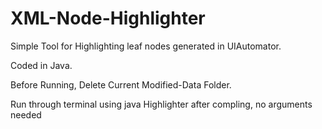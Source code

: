 # XML-Node-Highlighter

Simple Tool for Highlighting leaf nodes generated in UIAutomator. 

Coded in Java.

Before Running, Delete Current Modified-Data Folder. 

Run through terminal using java Highlighter after compling, no arguments needed 
